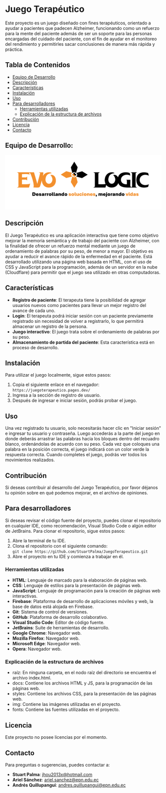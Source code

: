 # Juego Terapéutico

Este proyecto es un juego diseñado con fines terapéuticos, orientado a ayudar a pacientes que padecen Alzheimer, funcionando como un refuerzo para la mente del paciente además de ser un soporte para las personas encargadas del cuidado del paciente, con el fin de ayudar en el monitoreo del rendimiento y permitirles sacar conclusiones de manera más rápida y práctica.

## Tabla de Contenidos

- [Equipo de Desarrollo](#equipo-de-desarrollo)
- [Descripción](#descripción)
- [Características](#características)
- [Instalación](#instalación)
- [Uso](#uso)
- [Para desarrolladores](#para-desarrolladores)
  - [Herramientas utilizadas](#herramientas-utilizadas)
  - [Explicación de la estructura de archivos](#explicación-de-la-estructura-de-archivos)
- [Contribución](#contribución)
- [Licencia](#licencia)
- [Contacto](#contacto)

## Equipo de Desarrollo:

![EvoLogic](/img/Logo%20EvoLogic%20TASE.png)

## Descripción

El Juego Terapéutico es una aplicación interactiva que tiene como objetivo mejorar la memoria semántica y de trabajo del paciente con Alzheimer, con la finalidad de ofrecer un refuerzo mental mediante un juego de ordenamiento de palabras por su peso, de menor a mayor. El objetivo es ayudar a reducir el avance rápido de la enfermedad en el paciente. Está desarrollado utilizando una página web basada en HTML, con el uso de CSS y JavaScript para la programación, además de un servidor en la nube (Cloudflare) para permitir que el juego sea utilizado en otras computadoras.

## Características

- **Registro de paciente**: El terapeuta tiene la posibilidad de agregar usuarios nuevos como pacientes para llevar un mejor registro del avance de cada uno.
- **Login**: El terapeuta podrá iniciar sesión con un paciente previamente registrado sin necesidad de volver a registrarlo, lo que permitirá almacenar un registro de la persona.
- **Juego interactivo**: El juego trata sobre el ordenamiento de palabras por su peso.
- **Almacenamiento de partida del paciente**: Esta característica está en proceso de desarrollo.

## Instalación

Para utilizar el juego localmente, sigue estos pasos:

1. Copia el siguiente enlace en el navegador:  
   `https://juegoterapeutico.pages.dev/`
2. Ingresa a la sección de registro de usuario.
3. Después de ingresar e iniciar sesión, podrás probar el juego.

## Uso

Una vez registrado tu usuario, solo necesitarás hacer clic en "Iniciar sesión" e ingresar tu usuario y contraseña. Luego accederás a la parte del juego en donde deberás arrastrar las palabras hacia los bloques dentro del recuadro blanco, ordenándolas de acuerdo con su peso. Cada vez que coloques una palabra en la posición correcta, el juego indicará con un color verde la respuesta correcta. Cuando completes el juego, podrás ver todos los movimientos realizados.

## Contribución

Si deseas contribuir al desarrollo del Juego Terapéutico, por favor déjanos tu opinión sobre en qué podemos mejorar, en el archivo de opiniones.

## Para desarrolladores

Si deseas revisar el código fuente del proyecto, puedes clonar el repositorio en cualquier IDE, como recomendación, Visual Studio Code o algún editor de JetBrains.
Para clonar el repositorio, sigue estos pasos:

1. Abre la terminal de tu IDE.
2. Clona el repositorio con el siguiente comando:  
   `git clone https://github.com/StuartPalma/JuegoTerapeutico.git`
3. Abre el proyecto en tu IDE y comienza a trabajar en él.

### Herramientas utilizadas

- **HTML**: Lenguaje de marcado para la elaboración de páginas web.
- **CSS**: Lenguaje de estilos para la presentación de páginas web.
- **JavaScript**: Lenguaje de programación para la creación de páginas web interactivas.
- **Firebase**: Plataforma de desarrollo de aplicaciones móviles y web, la base de datos está alojada en Firebase.
- **Git**: Sistema de control de versiones.
- **GitHub**: Plataforma de desarrollo colaborativo.
- **Visual Studio Code**: Editor de código fuente.
- **JetBrains**: Suite de herramientas de desarrollo.
- **Google Chrome**: Navegador web.
- **Mozilla Firefox**: Navegador web.
- **Microsoft Edge**: Navegador web.
- **Opera**: Navegador web.

### Explicación de la estructura de archivos
- raíz: En ninguna carpeta, en el nodo raíz del directorio se encuentra el archivo index.html.
- docs: Contiene los archivos HTML y JS, para la programación de las páginas web.
- styles: Contiene los archivos CSS, para la presentación de las páginas web.
- img: Contiene las imágenes utilizadas en el proyecto.
- fonts: Contiene las fuentes utilizadas en el proyecto.

## Licencia

Este proyecto no posee licencias por el momento.

## Contacto

Para preguntas o sugerencias, puedes contactar a:  
- **Stuart Palma**: jhou2013x@hotmail.com  
- **Ariel Sánchez**: ariel.sanchez@epn.edu.ec  
- **Andrés Quillupangui**: andres.quillupangui@epn.edu.ec
